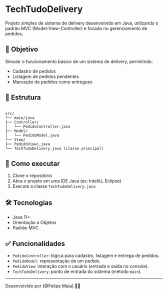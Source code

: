 # TechTudoDelivery

Projeto simples de sistema de delivery desenvolvido em Java, utilizando o padrão MVC (Model-View-Controller) e focado no gerenciamento de pedidos.

## 📌 Objetivo

Simular o funcionamento básico de um sistema de delivery, permitindo:
- Cadastro de pedidos
- Listagem de pedidos pendentes
- Marcação de pedidos como entregues

## 🧱 Estrutura

```

src/
└── main/java
├── Controller/
│   └── PedidoController.java
├── Model/
│   └── PedidoModel.java
└── View/
├── PedidoView\.java
└── TechTudoDelivery.java (classe principal)

```

## 🚀 Como executar

1. Clone o repositório
2. Abra o projeto em uma IDE Java (ex: IntelliJ, Eclipse)
3. Execute a classe `TechTudoDelivery.java`

## 🛠 Tecnologias

- Java 11+
- Orientação a Objetos
- Padrão MVC

## ✅ Funcionalidades

- `PedidoController`: lógica para cadastro, listagem e entrega de pedidos.
- `PedidoModel`: representação de um pedido.
- `PedidoView`: interação com o usuário (entrada e saída no console).
- `TechTudoDelivery`: ponto de entrada do sistema (método `main`).

---

Desenvolvido por [@Felipe Maia] 👨‍💻
